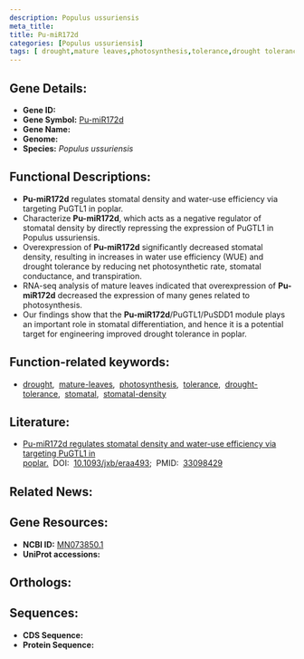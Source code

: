```yaml
---
description: Populus ussuriensis
meta_title:
title: Pu-miR172d
categories: [Populus ussuriensis]
tags: [ drought,mature leaves,photosynthesis,tolerance,drought tolerance,stomatal,stomatal density ]
---
```


## Gene Details:
- **Gene ID:** []()
- **Gene Symbol:** <u>Pu-miR172d</u>
- **Gene Name:** 
- **Genome:** []()
- **Species:** *Populus ussuriensis*

## Functional Descriptions:
   - **Pu-miR172d** regulates stomatal density and water-use efficiency via targeting PuGTL1 in poplar.
   - Characterize **Pu-miR172d**, which acts as a negative regulator of stomatal density by directly repressing the expression of PuGTL1 in Populus ussuriensis.
   - Overexpression of **Pu-miR172d** significantly decreased stomatal density, resulting in increases in water use efficiency (WUE) and drought tolerance by reducing net photosynthetic rate, stomatal conductance, and transpiration.
   - RNA-seq analysis of mature leaves indicated that overexpression of **Pu-miR172d** decreased the expression of many genes related to photosynthesis.
   - Our findings show that the **Pu-miR172d**/PuGTL1/PuSDD1 module plays an important role in stomatal differentiation, and hence it is a potential target for engineering improved drought tolerance in poplar.

## Function-related keywords:
   - [drought](/tags/drought/),&nbsp;&nbsp;[mature-leaves](/tags/mature-leaves/),&nbsp;&nbsp;[photosynthesis](/tags/photosynthesis/),&nbsp;&nbsp;[tolerance](/tags/tolerance/),&nbsp;&nbsp;[drought-tolerance](/tags/drought-tolerance/),&nbsp;&nbsp;[stomatal](/tags/stomatal/),&nbsp;&nbsp;[stomatal-density](/tags/stomatal-density/)

## Literature:
   - [Pu-miR172d regulates stomatal density and water-use efficiency via targeting PuGTL1 in poplar.](https://doi.org/10.1093/jxb/eraa493)&nbsp;&nbsp;DOI:&nbsp;&nbsp;[10.1093/jxb/eraa493](https://doi.org/10.1093/jxb/eraa493);&nbsp;&nbsp;PMID:&nbsp;&nbsp;[33098429](https://pubmed.ncbi.nlm.nih.gov/33098429/)

## Related News:

## Gene Resources:
- **NCBI ID:**  [MN073850.1](https://www.ncbi.nlm.nih.gov/gene/?term=MN073850.1)
- **UniProt accessions:**  [](https://www.uniprot.org/uniprotkb//entry)

## Orthologs:

## Sequences:
- **CDS Sequence:**
- **Protein Sequence:**
